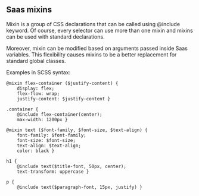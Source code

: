 ## Saas mixins

Mixin is a group of CSS declarations that can be called using @include keyword. Of course, every selector can use more than one mixin and mixins can be used with standard declarations.

Moreover, mixin can be modified based on arguments passed inside Saas variables. This flexibility causes mixins to be a better replacement for standard global classes.

Examples in SCSS syntax:

	@mixin flex-container ($justify-content) {
		display: flex;
		flex-flow: wrap;
		justify-content: $justify-content }

	.container {
		@include flex-container(center);
		max-width: 1200px }

	@mixin text ($font-family, $font-size, $text-align) {
		font-family: $font-family;
		font-size: $font-size;
		text-align: $text-align;
		color: black }

	h1 {
		@include text($title-font, 50px, center);
		text-transform: uppercase }

	p {
		@include text($paragraph-font, 15px, justify) } 
